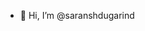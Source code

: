 - 👋 Hi, I’m @saranshdugarind


<!---
- 👀 I’m interested in ...
- 🌱 I’m currently learning ...
- 💞️ I’m looking to collaborate on ...
- 📫 How to reach me ...
- 😄 Pronouns: ...
- ⚡ Fun fact: ...
saranshdugarind/saranshdugarind is a ✨ special ✨ repository because its `README.md` (this file) appears on your GitHub profile.
You can click the Preview link to take a look at your changes.
--->
